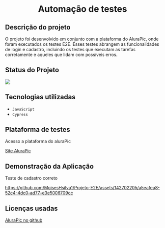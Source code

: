 <h1 align="center"> Automação de testes  </h1>

<h2>Descrição do projeto</h2>
<p>O projeto foi desenvolvido em conjunto com a plataforma do AluraPic, onde foram executados os testes E2E. Esses testes abrangem as funcionalidades de login e cadastro, incluindo os testes que executam as tarefas corretamente e aqueles que lidam com possíveis erros.</p>

<h2>Status do Projeto</h2>
<p align="left">
<img loading="lazy" src="http://img.shields.io/static/v1?label=STATUS&message=EM%20DESENVOLVIMENTO&color=GREEN&style=for-the-badge"/>
</p>

<h2>Tecnologias utilizadas</h2>

- ``JavaScript``
- ``Cypress``


<h2>Plataforma de testes</h2>
<p>Acesso a plataforma do aluraPic </p>
<a href="https://3076-cypress-alurapic-front.vercel.app/#/home"> Site AluraPic</a>



<h2>Demonstração da Aplicação</h2>
<p>Teste de cadastro correto</p>

https://github.com/MoisesHsilva1/Projeto-E2E/assets/142702205/a5eafea8-52c4-4dc0-ad77-e3e5006709cc

<h2>Licenças usadas</h2>

<a href="https://github.com/alura-cursos/alurapic-base"> AluraPic no github</a>









